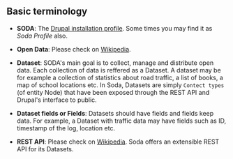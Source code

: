## Basic terminology

- **SODA**: 
The [Drupal installation profile](https://www.drupal.org/developing/distributions). 
Some times you may find it as *Soda Profile* also.

- **Open Data**: Please check on [Wikipedia](https://en.wikipedia.org/wiki/Open_data).

- **Dataset**:
SODA's main goal is to collect, manage and distribute open data. Each collection of data is reffered as a Dataset. 
A dataset may be for example a collection of statistics about road traffic, a list of books, a map of school 
locations etc. In Soda, Datasets are simply ```Contect types``` (of entity Node) that 
have been exposed through the REST API and Drupal's interface to public.

- **Dataset fields or Fields**:
Datasets should have fields and fields keep data. For example, a Dataset with traffic data may have fields such as 
ID, timestamp of the log, location etc.

- **REST API**:
Please check on [Wikipedia](https://en.wikipedia.org/wiki/Representational_state_transfer). Soda offers an extensible 
REST API for its Datasets.
